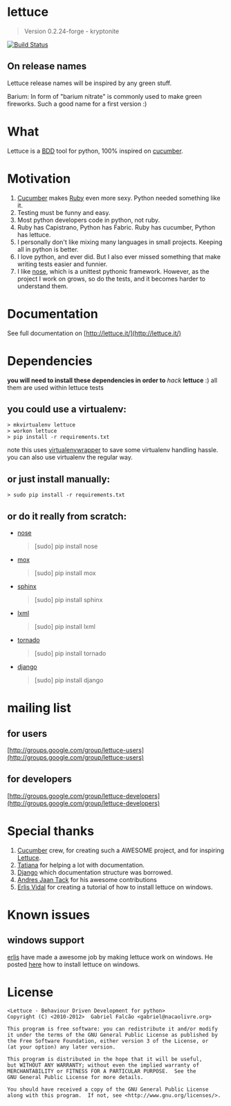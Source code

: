 # lettuce
> Version 0.2.24-forge - kryptonite

[![Build Status](https://secure.travis-ci.org/gabrielfalcao/lettuce.png)](http://travis-ci.org/gabrielfalcao/lettuce)

## On release names

Lettuce release names will be inspired by any green stuff.

Barium: In form of "barium nitrate" is commonly used to make green fireworks. Such a good name for a first version :)

# What

Lettuce is a [BDD](http://en.wikipedia.org/wiki/Behavior_Driven_Development) tool for python, 100% inspired on [cucumber](http://cukes.info/ "BDD with elegance and joy").

# Motivation

1. [Cucumber](http://cukes.info/) makes [Ruby](http://www.ruby-lang.org/) even more sexy. Python needed something like it.
2. Testing must be funny and easy.
3. Most python developers code in python, not ruby.
4. Ruby has Capistrano, Python has Fabric. Ruby has cucumber, Python has lettuce.
5. I personally don't like mixing many languages in small projects. Keeping all in python is better.
6. I love python, and ever did. But I also ever missed something that make writing tests easier and funnier.
7. I like [nose](https://github.com/nose-devs/nose), which is a unittest pythonic framework. However, as the project I work on grows, so do the tests, and it becomes harder to understand them.

# Documentation

See full documentation on [http://lettuce.it/](http://lettuce.it/)

# Dependencies

**you will need to install these dependencies in order to** *hack* **lettuce** :)
all them are used within lettuce tests

## you could use a virtualenv:

    > mkvirtualenv lettuce
    > workon lettuce
    > pip install -r requirements.txt
note this uses [virtualenvwrapper](https://virtualenvwrapper.readthedocs.io/en/latest/) to save some virtualenv handling hassle. you can also use virtualenv the regular way.
## or just install manually:

    > sudo pip install -r requirements.txt

## or do it really from scratch:

* [nose](https://github.com/nose-devs/nose)
    > [sudo] pip install nose
* [mox](http://code.google.com/p/pymox/)
    > [sudo] pip install mox
* [sphinx](http://sphinx.pocoo.org/)
    > [sudo] pip install sphinx
* [lxml](http://codespeak.net/lxml/)
    > [sudo] pip install lxml
* [tornado](http://tornadoweb.org/)
    > [sudo] pip install tornado
* [django](http://djangoproject.com/)
    > [sudo] pip install django

# mailing list

## for users

[http://groups.google.com/group/lettuce-users](http://groups.google.com/group/lettuce-users)

## for developers

[http://groups.google.com/group/lettuce-developers](http://groups.google.com/group/lettuce-developers)

# Special thanks

1. [Cucumber](http://cukes.info/) crew, for creating such a AWESOME project, and for inspiring [Lettuce](http://lettuce.it/).
2. [Tatiana](http://github.com/tatiana) for helping a lot with documentation.
3. [Django](http://djangoproject.com) which documentation structure was borrowed.
4. [Andres Jaan Tack](http://github.com/ajtack) for his awesome contributions
4. [Erlis Vidal](http://github.com/erlis) for creating a tutorial of how to install lettuce on windows.

# Known issues

## windows support

[erlis](https://github.com/erlis) have made a awesome job by making
lettuce work on windows. He posted
[here](http://www.erlisvidal.com/2010/10/how-install-lettuce-windows.html)
how to install lettuce on windows.


# License

    <Lettuce - Behaviour Driven Development for python>
    Copyright (C) <2010-2012>  Gabriel Falcão <gabriel@nacaolivre.org>

    This program is free software: you can redistribute it and/or modify
    it under the terms of the GNU General Public License as published by
    the Free Software Foundation, either version 3 of the License, or
    (at your option) any later version.

    This program is distributed in the hope that it will be useful,
    but WITHOUT ANY WARRANTY; without even the implied warranty of
    MERCHANTABILITY or FITNESS FOR A PARTICULAR PURPOSE.  See the
    GNU General Public License for more details.

    You should have received a copy of the GNU General Public License
    along with this program.  If not, see <http://www.gnu.org/licenses/>.
